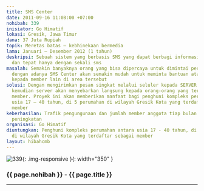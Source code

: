 ```yaml
---
title: SMS Center
date: 2011-09-16 11:08:00 +07:00
nohibah: 339
inisiator: Go Himatif
lokasi: Gresik, Jawa Timur
dana: 37 Juta Rupiah
topik: Meretas batas – kebhinekaan bermedia
lama: Januari – Desember 2012 (1 tahun)
deskripsi: Sebuah sistem yang berbasis SMS yang dapat berbagi informasi dengan cepat
  dan tepat hanya dengan sekali sms
masalah: Semakin banyaknya orang yang bisa dipercaya untuk dimintai pertolongan maka
  dengan adanya SMS Center akan semakin mudah untuk meminta bantuan atau memberi informasi
  kepada member lain di area tersebut
solusi: Dengan mengirimkan pesan singkat melalui seluler kepada SERVER SMS CENTER
  kemudian server akan menyebarkan langsung kepada orang-orang yang terdaftar sebagai
  member. Proyek ini akan memberikan manfaat bagi penghuni kompleks perumahan antara
  usia 17 – 40 tahun, di 5 perumahan di wilayah Gresik Kota yang terdaftar sebagai
  member
keberhasilan: Trafik pengungunaan dan jumlah member anggota tiap bulan selalu mengalami
  peningkatan
organisasi: Go Himatif
diuntungkan: Penghuni kompleks perumahan antara usia 17 - 40 tahun, di 5 perumahan
  di wilayah Gresik Kota yang terdaftar sebagai member
layout: hibahcmb
---
```


![339](/static/img/hibahcmb/339.png){: .img-responsive }{: width="350" }

### {{ page.nohibah }} - {{ page.title }}

---
